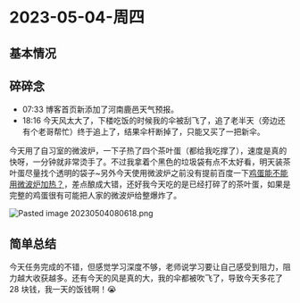 # 2023-05-04-周四

## 基本情况



## 碎碎念

- 07:33 博客首页新添加了河南鹿邑天气预报。
- 18:16 今天风太大了，下楼吃饭的时候我的伞被刮飞了，追了老半天（旁边还有个老哥帮忙）终于追上了，结果伞杆断掉了，只能又买了一把新伞。

今天用了自习室的微波炉，一下子热了四个茶叶蛋（都给我吃撑了），速度是真的快呀，一分钟就非常烫手了。不过我拿着个黑色的垃圾袋有点不太好看，明天装茶叶蛋尽量找个透明的袋子~另外今天使用微波炉之前没有提前百度一下[鸡蛋能不能用微波炉加热？](鸡蛋能不能用微波炉加热？.md)，差点酿成大错，还好我今天吃的是已经打碎了的茶叶蛋，如果是完整的鸡蛋很有可能把人家的微波炉给整爆炸了。

![Pasted image 20230504080618.png](Pasted%20image%2020230504080618.png)

## 简单总结

今天任务完成的不错，但感觉学习深度不够，老师说学习要让自己感受到阻力，阻力越大收获越多。还有今天的风是真的大，我的伞都被吹飞了，导致今天多花了 28 块钱，我一天的饭钱啊！😭